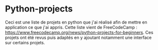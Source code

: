 # Python-projects

Ceci est une liste de projets en python que j'ai réalisé afin de mettre en application ce que j'ai appris. 
Cette liste vient de FreeCodeCamp : https://www.freecodecamp.org/news/python-projects-for-beginners.
Ces projets ont été revus puis adaptés en y ajoutant notamment une interface sur certains projets.

